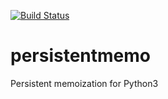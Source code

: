 [![Build Status](https://travis-ci.org/e-c-d/persistentmemo.svg)](https://travis-ci.org/e-c-d/persistentmemo)

# persistentmemo
Persistent memoization for Python3
